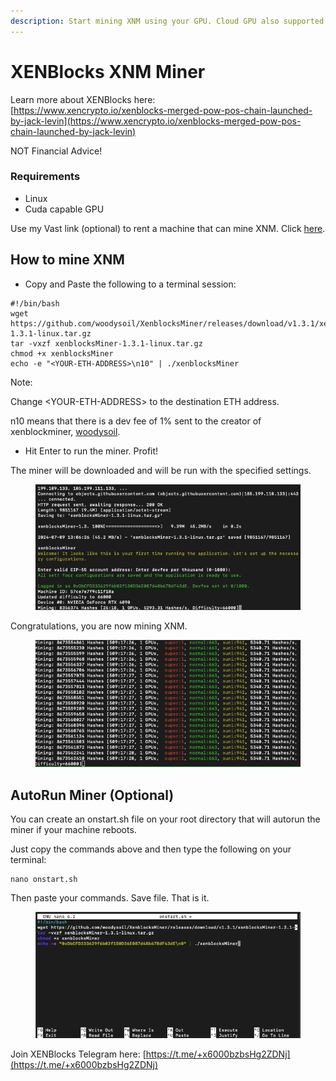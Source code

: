 ```yaml
---
description: Start mining XNM using your GPU. Cloud GPU also supported.
---
```


# XENBlocks XNM Miner

Learn more about XENBlocks here: \
[https://www.xencrypto.io/xenblocks-merged-pow-pos-chain-launched-by-jack-levin](https://www.xencrypto.io/xenblocks-merged-pow-pos-chain-launched-by-jack-levin)

NOT Financial Advice!

### Requirements

* Linux
* Cuda capable GPU

Use my Vast link (optional) to rent a machine that can mine XNM. Click [here](https://cloud.vast.ai/?ref\_id=94252\&creator\_id=94252\&name=nvidia%2Fcuda%3A12.4.1-devel-ubuntu22.04).

## How to mine XNM

* Copy and Paste the following to a terminal session:

```
#!/bin/bash
wget https://github.com/woodysoil/XenblocksMiner/releases/download/v1.3.1/xenblocksMiner-1.3.1-linux.tar.gz
tar -vxzf xenblocksMiner-1.3.1-linux.tar.gz
chmod +x xenblocksMiner
echo -e "<YOUR-ETH-ADDRESS>\n10" | ./xenblocksMiner
```

Note:

Change \<YOUR-ETH-ADDRESS> to the destination ETH address.

n10 means that there is a dev fee of 1% sent to the creator of xenblockminer, [woodysoil](https://github.com/woodysoil/XenblocksMiner/).&#x20;

* Hit Enter to run the miner. Profit!

The miner will be downloaded and will be run with the specified settings.

<figure><img src="../.gitbook/assets/image (42).png" alt=""><figcaption></figcaption></figure>

Congratulations, you are now mining XNM.

<figure><img src="../.gitbook/assets/image (43).png" alt=""><figcaption></figcaption></figure>



## AutoRun Miner (Optional)

You can create an onstart.sh file on your root directory that will autorun the miner if your machine reboots.

Just copy the commands above and then type the following on your terminal:

```
nano onstart.sh
```

Then paste your commands. Save file. That is it.

<figure><img src="../.gitbook/assets/image (1) (1) (1) (1) (1) (1) (1).png" alt=""><figcaption></figcaption></figure>

Join XENBlocks Telegram here: [https://t.me/+x6000bzbsHg2ZDNj](https://t.me/+x6000bzbsHg2ZDNj)
